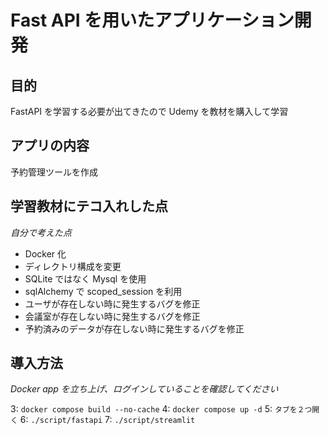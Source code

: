 # Fast API を用いたアプリケーション開発

## 目的

FastAPI を学習する必要が出てきたので Udemy を教材を購入して学習

## アプリの内容

予約管理ツールを作成

## 学習教材にテコ入れした点

_自分で考えた点_

- Docker 化
- ディレクトリ構成を変更
- SQLite ではなく Mysql を使用
- sqlAlchemy で scoped_session を利用
- ユーザが存在しない時に発生するバグを修正
- 会議室が存在しない時に発生するバグを修正
- 予約済みのデータが存在しない時に発生するバグを修正

## 導入方法

_Docker app を立ち上げ、ログインしていることを確認してください_

3: `docker compose build --no-cache`
4: `docker compose up -d`
5: `タブを２つ開く`
6: `./script/fastapi`
7: `./script/streamlit`
